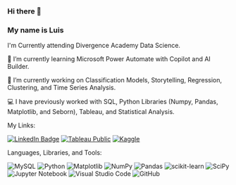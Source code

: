 ### Hi there 👋
### My name is Luis

I'm Currently attending Divergence Academy Data Science.

🌱 I’m currently learning Microsoft Power Automate with Copilot and AI Builder.

🔭 I’m currently working on Classification Models, Storytelling, Regression, Clustering, and Time Series Analysis. 

:computer: I have previously worked with SQL, Python Libraries (Numpy, Pandas, Matplotlib, and Seborn), Tableau, and Statistical Analysis.

My Links:

[![LinkedIn Badge](https://img.shields.io/badge/LinkedIn-blue?style=for-the-badge&logo=linkedin&logoColor=white)](https://www.linkedin.com/in/luisbmartinez/)  [![Tableau Public](https://img.shields.io/badge/Tableau-Public-orange?style=for-the-badge&logo=tableau)](https://public.tableau.com/profile/luis.martinez1)  [![Kaggle](https://img.shields.io/badge/Kaggle-white?style=for-the-badge&logo=kaggle)](https://www.kaggle.com/luismartinez10)


Languages, Libraries, and Tools:

![MySQL](https://img.shields.io/badge/mysql-4479A1.svg?style=for-the-badge&logo=mysql&logoColor=white)
![Python](https://img.shields.io/badge/python-3670A0?style=for-the-badge&logo=python&logoColor=ffdd54)
![Matplotlib](https://img.shields.io/badge/Matplotlib-%23ffffff.svg?style=for-the-badge&logo=Matplotlib&logoColor=black)
![NumPy](https://img.shields.io/badge/numpy-%23013243.svg?style=for-the-badge&logo=numpy&logoColor=white)
![Pandas](https://img.shields.io/badge/pandas-%23150458.svg?style=for-the-badge&logo=pandas&logoColor=white)
![scikit-learn](https://img.shields.io/badge/scikit--learn-%23F7931E.svg?style=for-the-badge&logo=scikit-learn&logoColor=white)
![SciPy](https://img.shields.io/badge/SciPy-%230C55A5.svg?style=for-the-badge&logo=scipy&logoColor=%white)
![Jupyter Notebook](https://img.shields.io/badge/jupyter-%23FA0F00.svg?style=for-the-badge&logo=jupyter&logoColor=white)
![Visual Studio Code](https://img.shields.io/badge/Visual%20Studio%20Code-0078d7.svg?style=for-the-badge&logo=visual-studio-code&logoColor=white)
![GitHub](https://img.shields.io/badge/github-%23121011.svg?style=for-the-badge&logo=github&logoColor=white)


<!--
**Luis-Martinez1/Luis-Martinez1** is a ✨ _special_ ✨ repository because its `README.md` (this file) appears on your GitHub profile.

Here are some ideas to get you started:

- 👯 I’m looking to collaborate on ...
- 🤔 I’m looking for help with ...
📫 How to reach me: linkedin.com/luisbenitomartinez
- 💬 Ask me about ...
- 😄 Pronouns: ...
- ⚡ Fun fact: ...
-->


